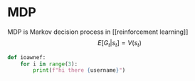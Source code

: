 # MDP
MDP is Markov decision process in [[reinforcement learning]]
$$E[G_t | s_t] = V(s_t)$$
```python
def ioawnef:
	for i in range(3):
		print(f"hi there {username}")
```
